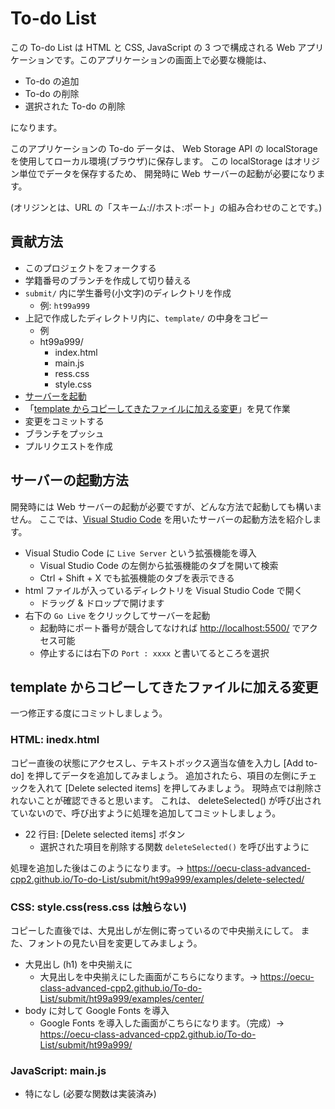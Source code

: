 # To-do List

この To-do List は HTML と CSS, JavaScript の 3 つで構成される Web アプリケーションです。このアプリケーションの画面上で必要な機能は、

- To-do の追加
- To-do の削除
- 選択された To-do の削除

になります。

このアプリケーションの To-do データは、
Web Storage API の localStorage を使用してローカル環境(ブラウザ)に保存します。
この localStorage はオリジン単位でデータを保存するため、
開発時に Web サーバーの起動が必要になります。

(オリジンとは、URL の「スキーム://ホスト:ポート」の組み合わせのことです。)

## 貢献方法

- このプロジェクトをフォークする
- 学籍番号のブランチを作成して切り替える
- `submit/` 内に学生番号(小文字)のディレクトリを作成
  - 例: `ht99a999`
- 上記で作成したディレクトリ内に、`template/` の中身をコピー
  - 例
  - ht99a999/
    - index.html
    - main.js
    - ress.css
    - style.css
- [サーバーを起動](#%e3%82%b5%e3%83%bc%e3%83%90%e3%83%bc%e3%81%ae%e8%b5%b7%e5%8b%95%e6%96%b9%e6%b3%95)
- 「[template からコピーしてきたファイルに加える変更](#template-%e3%81%8b%e3%82%89%e3%82%b3%e3%83%94%e3%83%bc%e3%81%97%e3%81%a6%e3%81%8d%e3%81%9f%e3%83%95%e3%82%a1%e3%82%a4%e3%83%ab%e3%81%ab%e5%8a%a0%e3%81%88%e3%82%8b%e5%a4%89%e6%9b%b4)」を見て作業
- 変更をコミットする
- ブランチをプッシュ
- プルリクエストを作成

## サーバーの起動方法

開発時には Web サーバーの起動が必要ですが、どんな方法で起動しても構いません。
ここでは、[Visual Studio Code](https://azure.microsoft.com/ja-jp/products/visual-studio-code/) を用いたサーバーの起動方法を紹介します。

- Visual Studio Code に `Live Server` という拡張機能を導入
  - Visual Studio Code の左側から拡張機能のタブを開いて検索
  - Ctrl + Shift + X でも拡張機能のタブを表示できる
- html ファイルが入っているディレクトリを Visual Studio Code で開く
  - ドラッグ & ドロップで開けます
- 右下の `Go Live` をクリックしてサーバーを起動
  - 起動時にポート番号が競合してなければ <http://localhost:5500/> でアクセス可能
  - 停止するには右下の `Port : xxxx` と書いてるところを選択

## template からコピーしてきたファイルに加える変更

一つ修正する度にコミットしましょう。

### HTML: inedx.html

コピー直後の状態にアクセスし、テキストボックス適当な値を入力し [Add to-do] を押してデータを追加してみましょう。
追加されたら、項目の左側にチェックを入れて [Delete selected items] を押してみましょう。
現時点では削除されないことが確認できると思います。
これは、 deleteSelected() が呼び出されていないので、呼び出すように処理を追加してコミットしましょう。

- 22 行目: [Delete selected items] ボタン
  - 選択された項目を削除する関数 `deleteSelected()` を呼び出すように

処理を追加した後はこのようになります。→ <https://oecu-class-advanced-cpp2.github.io/To-do-List/submit/ht99a999/examples/delete-selected/>

### CSS: style.css(ress.css は触らない)

コピーした直後では、大見出しが左側に寄っているので中央揃えにして。
また、フォントの見たい目を変更してみましょう。

- 大見出し (h1) を中央揃えに
  - 大見出しを中央揃えにした画面がこちらになります。→ <https://oecu-class-advanced-cpp2.github.io/To-do-List/submit/ht99a999/examples/center/>
- body に対して Google Fonts を導入
  - Google Fonts を導入した画面がこちらになります。（完成）→ <https://oecu-class-advanced-cpp2.github.io/To-do-List/submit/ht99a999/>

### JavaScript: main.js

- 特になし (必要な関数は実装済み)
